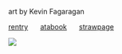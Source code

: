 art by Kevin Fagaragan

[rentry](https://rentry.co/snipes) ⠀⠀[atabook](https://darkcarnival.atabook.org/) ⠀⠀[strawpage](https://huntsmansniper.straw.page/)


![](https://files.catbox.moe/526rpf.gif)
